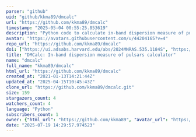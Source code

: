 ```yaml
---
parser: "github"
uid: "github/kkma89/dmcalc"
url: "https://github.com/kkma89/dmcalc"
timestamp: "2025-05-04 00:55:25.853619"
description: "Python code to calculate in-band dispersion measure of pulsars"
avatar: "https://avatars.githubusercontent.com/u/44204165?v=4"
repo_url: "https://github.com/kkma89/dmcalc"
doi: ["https://ui.adsabs.harvard.edu/abs/2024MNRAS.535.1184S", "https://ui.adsabs.harvard.edu/abs/2021A%26A...651A...5K", "https://ui.adsabs.harvard.edu/abs/2025ascl.soft04032K/abstract"]
title: "DMCalc: In-band dispersion measure of pulsars calculator"
name: "dmcalc"
full_name: "kkma89/dmcalc"
html_url: "https://github.com/kkma89/dmcalc"
created_at: "2021-01-13T14:21:44Z"
updated_at: "2025-04-15T10:45:43Z"
clone_url: "https://github.com/kkma89/dmcalc.git"
size: 159
stargazers_count: 4
watchers_count: 4
language: "Python"
subscribers_count: 1
owner: {"html_url": "https://github.com/kkma89", "avatar_url": "https://avatars.githubusercontent.com/u/44204165?v=4", "login": "kkma89", "type": "User"}
date: "2025-07-19 14:29:57.974523"
---
```

